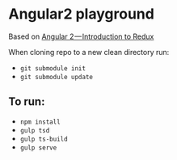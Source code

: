 # Angular2 playground

Based on [Angular 2 — Introduction to Redux](https://medium.com/google-developer-experts/angular-2-introduction-to-redux-1cf18af27e6e#.558q99qsm)

When cloning repo to a new clean directory run:

 - `git submodule init`
 - `git submodule update`

## To run:
 - `npm install`
 - `gulp tsd`
 - `gulp ts-build`
 - `gulp serve`